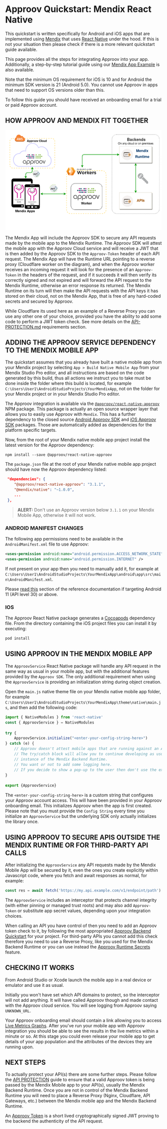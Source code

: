 # Approov Quickstart: Mendix React Native

This quickstart is written specifically for Android and iOS apps that are implemented using [Mendix](https://mendix.com/) that uses [React Native](https://reactnative.dev) under the hood. If this is not your situation then please check if there is a more relevant quickstart guide available.

This page provides all the steps for integrating Approov into your app. Additionally, a step-by-step tutorial guide using our [Mendix App Example](/MENDIX-APP-EXAMPLE.md) is also available.

Note that the minimum OS requirement for iOS is 10 and for Android the minimum SDK version is 21 (Android 5.0). You cannot use Approov in apps that need to support OS versions older than this.

To follow this guide you should have received an onboarding email for a trial or paid Approov account.

## HOW APPROOV AND MENDIX FIT TOGETHER

![Diagram to show how Approov and Mendix fit Together](/readme-images/approov-mendix-cloudflare-worker.png)

The Mendix App will include the Approov SDK to secure any API requests made by the mobile app to the Mendix Runtime. The Approov SDK will attest the mobile app with the Approov Cloud service and will receive a JWT that is then added by the Approov SDK to the `Approov-Token` header of each API request. The Mendix App will have the Runtime URL pointing to a reverse proxy (Cloudflare worker on the diagram), and when the Approov worker receives an incoming request it will look for the presence of an `Approov-Token` in the headers of the request, and if it succeeds it will then verify its correctly signed and not expired and will forward the API request to the Mendix Runtime, otherwise an error response its returned. The Mendix Runtime on its turn will then make the API requests with the API keys it has stored on their cloud, not on the Mendix App, that is free of any hard-coded secrets and secured by Approov.

While Cloudflare its used here as an example of a Reverse Proxy you can use any other one of your choice, provided you have the ability to add some code to perform a JWT token check. See more details on the [API-PROTECTION.md](/API-PROTECTION.md#requirements) requirements section.


## ADDING THE APPROOV SERVICE DEPENDENCY TO THE MENDIX MOBILE APP

The quickstart assumes that you already have built a native mobile app from your Mendix project by selecting `App > Build Native Mobile App` from your Mendix Studio Pro editor, and all instructions are based on the code generated by this build, thus all actions we instruct you to take must be done inside the folder where this build is located, for example `C:\Users\User1\AndroidStudioProjects\YourMendixApp`, not on the folder for your Mendix project or in your Mendix Studio Pro editor. 

The Approov integration is available via the [`@approov/react-native-approov`](https://www.npmjs.com/package/@approov/react-native-approov) NPM package. This package is actually an open source wrapper layer that allows you to easily use Approov with `Mendix`. This has a further dependency to the closed source [Android Approov SDK](https://github.com/approov/approov-android-sdk) and [iOS Approov SDK](https://github.com/approov/approov-ios-sdk) packages. Those are automatically added as dependencies for the platform specific targets.

Now, from the root of your Mendix native mobile app project install the latest version for the Approov dependency:

```console
npm install --save @approov/react-native-approov
```

The `package.json` file at the root of your Mendix native mobile app project should have now the Approov dependency listed:

```json
 "dependencies": {
    "@approov/react-native-approov": "3.1.1",
    "@mendix/native": "~1.0.0",
    ...
 },
```

> **ALERT:** Don't use an Approov version below `3.1.1` on your Mendix Mobile App, otherwise it will not work.


### ANDROID MANIFEST CHANGES

The following app permissions need to be available in the `AndroidManifest.xml` file to use Approov:

```xml
<uses-permission android:name="android.permission.ACCESS_NETWORK_STATE" />
<uses-permission android:name="android.permission.INTERNET" />
```

If not present on your app then you need to manually add it, for example at `C:\Users\User1\AndroidStudioProjects\YourMendixApp\android\app\src\main\AndroidManifest.xml`.

Please [read this](https://approov.io/docs/latest/approov-usage-documentation/#targeting-android-11-and-above) section of the reference documentation if targeting Android 11 (API level 30) or above.

### IOS

The Approov React Native package generates a [Cocoapods](https://cocoapods.org) dependency file. From the directory containing the iOS project files you can install it by executing:

```Bash
pod install
```


## USING APPROOV IN THE MENDIX MOBILE APP

The `ApproovService` React Native package will handle any API request in the same way as usual in your mobile app, but with the additional features provided by the `Approov SDK`. The only additional requirement when using the `ApproovService` is providing an initialization string during object creation.

Open the `main.js` native theme file on your Mendix native mobile app folder, for example `C:\Users\User1\AndroidStudioProjects\YourMendixApp\theme\native\main.js`, and then add the following code:

```js
import { NativeModules } from 'react-native'
const { ApproovService } = NativeModules

try {
    ApproovService.initialize("<enter-your-config-string-here>")
} catch (e) {
    // Approov doesn't attest mobile apps that are running against an API backend in localhost.
    // The try/catch block will allow you to continue developing as usual with your localhost 
    // instance of the Mendix Backend Runtime. 
    // You want or not to add some logging here. 
    // If you decide to show a pop-up to the user then don't use the exception message.
}

export {ApproovService}
```

The `<enter-your-config-string-here>` is a custom string that configures your Approov account access. This will have been provided in your Approov onboarding email. This initializes Approov when the app is first created. Please note that you must provide the `Config String` every time you initialize an `ApproovService` but the underlying SDK only actually initializes the library once.


## USING APPROOV TO SECURE APIS OUTSIDE THE MENDIX RUNTIME OR FOR THIRD-PARTY API CALLS

After initializing the `ApproovService` any API requests made by the Mendix Mobile App will be secured by it, even the ones you create explicitly within Javascript code, where you fetch and await responses as normal, for example:

```js
const res = await fetch('https://my.api.example.com/v1/endpoint/path')
```

The `ApproovService` includes an interceptor that protects channel integrity (with either pinning or managed trust roots) and may also add `Approov-Token` or substitute app secret values, depending upon your integration choices. 

When calling an API you have control of then you need to add an Approov token check to it, by following the most appropriated [Approov Backend Quickstart](https://approov.io/resource/quickstarts/) for your project. For third-party APIs you cannot add this check therefore you need to use a Reverse Proxy, like you used for the Mendix Backend Runtime or you can use instead the [Approov Runtime Secrets](https://approov.io/blog/hands-on-mobile-app-and-api-security-runtime-secrets-protection) feature.


## CHECKING IT WORKS

From Android Studio or Xcode launch the mobile app in a real device or emulator and use it as usual.

Initially you won't have set which API domains to protect, so the interceptor will not add anything. It will have called Approov though and made contact with the Approov cloud service. You will see logging from Approov saying `UNKNOWN_URL`.

Your Approov onboarding email should contain a link allowing you to access [Live Metrics Graphs](https://approov.io/docs/latest/approov-usage-documentation/#metrics-graphs). After you've run your mobile app with Approov integration you should be able to see the results in the live metrics within a minute or so. At this stage you could even release your mobile app to get details of your app population and the attributes of the devices they are running upon.


## NEXT STEPS

To actually protect your API(s) there are some further steps. Please follow the [API PROTECTION](/API-PROTECTION.md) guide to ensure that a valid Approov token is being passed by the Mendix Mobile app to your API(s), usually the Mendix Backend Runtime. Once you are not in control of the Mendix Backend Runtime you will need to place a Reverse Proxy (Nginx, Cloudflare, API Gateways, etc.) between the Mendix mobile app and the Mendix Backend Runtime. 

An [Approov Token](https://approov.io/docs/latest/approov-usage-documentation/#approov-tokens) is a short lived cryptographically signed JWT proving to the backend the authenticity of the API request. 
